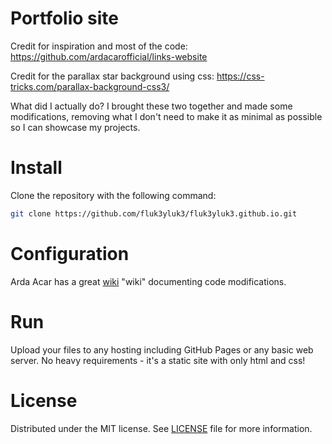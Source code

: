 # Portfolio site

Credit for inspiration and most of the code: https://github.com/ardacarofficial/links-website

Credit for the parallax star background using css: https://css-tricks.com/parallax-background-css3/

What did I actually do? I brought these two together and made some modifications, removing what I don't need to make it as minimal as possible so I can showcase my projects.

# Install

Clone the repository with the following command:

```sh
git clone https://github.com/fluk3yluk3/fluk3yluk3.github.io.git
```

# Configuration

Arda Acar has a great [wiki](https://github.com/ardacarofficial/links-website/wiki) "wiki" documenting code modifications.

# Run
Upload your files to any hosting including GitHub Pages or any basic web server. No heavy requirements - it's a static site with only html and css!

# License
Distributed under the MIT license. See [LICENSE](https://github.com/ardacarofficial/links-website/blob/main/LICENSE "LICENSE") file for more information.

